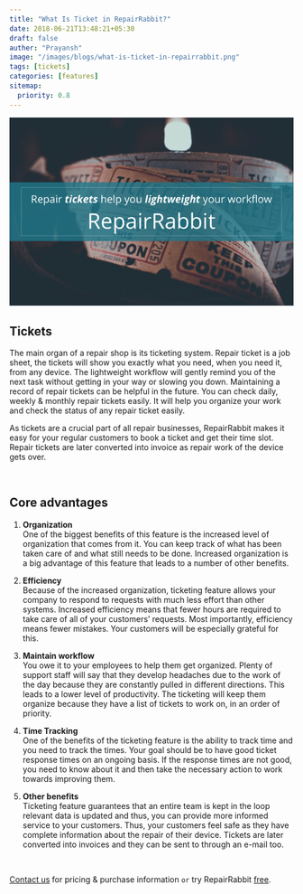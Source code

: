 ```yaml
---
title: "What Is Ticket in RepairRabbit?"
date: 2018-06-21T13:48:21+05:30
draft: false
auther: "Prayansh"
image: "/images/blogs/what-is-ticket-in-repairrabbit.png"
tags: [tickets]
categories: [features]
sitemap:
  priority: 0.8
---
```


<img src="/images/blogs/what-is-ticket-in-repairrabbit.png" alt="What Is ticket in RepairRabbit"/>

<br>

## Tickets     
The main organ of a repair shop is its ticketing system. Repair ticket is a job sheet, the tickets will show you exactly what you need, when you need it, from any device. The lightweight workflow will gently remind you of the next task without getting in your way or slowing you down. Maintaining a record of repair tickets can be helpful in the future. You can check daily, weekly & monthly repair tickets easily. It will help you organize your work and check the status of any repair ticket easily. 

As tickets are a crucial part of all repair businesses, RepairRabbit makes it easy for your regular customers to book a ticket and get their time slot. Repair tickets are later converted into invoice as repair work of the device gets over.

<br>

## Core advantages

1. **Organization**      
One of the biggest benefits of this feature is the increased level of organization that comes from it. You can keep track of what has been taken care of and what still needs to be done. Increased organization is a big advantage of this feature that leads to a number of other benefits.

2. **Efficiency**  
Because of the increased organization, ticketing feature allows your company to respond to requests with much less effort than other systems. Increased efficiency means that fewer hours are required to take care of all of your customers’ requests. Most importantly, efficiency means fewer mistakes. Your customers will be especially grateful for this.

3. **Maintain workflow**    
You owe it to your employees to help them get organized. Plenty of support staff will say that they develop headaches due to the work of the day because they are constantly pulled in different directions. This leads to a lower level of productivity. The ticketing will keep them organize because they have a list of tickets to work on, in an order of priority. 

4. **Time Tracking**    
One of the benefits of the ticketing feature is the ability to track time and you need to track the times. Your goal should be to have good ticket response times on an ongoing basis. If the response times are not good, you need to know about it and then take the necessary action to work towards improving them. 
 
 

5. **Other benefits**     
Ticketing feature guarantees that an entire team is kept in the loop relevant data is updated and thus, you can provide more informed service to your customers. Thus, your customers feel safe as they have complete information about the repair of their device. Tickets are later converted into invoices and they can be sent to through an e-mail too.

<br>


<a href="mailto:contact@repairrabbit.co?subject=Query of RepairRabbit" target="_blank">Contact us</a> for pricing & purchase information `or` try RepairRabbit <a href="https://demo.repairrabbit.co/admin" rel="noopener" target="_blank" title="RepairRabbit Demo">free</a>.

<br>
